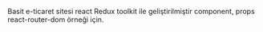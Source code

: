 Basit e-ticaret sitesi react Redux toolkit ile geliştirilmiştir component, props react-router-dom örneği için.
